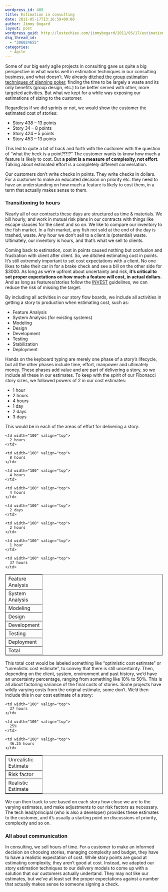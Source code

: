 ```yaml
---
wordpress_id: 489
title: Estimation in consulting
date: 2011-05-17T13:16:59+00:00
author: Jimmy Bogard
layout: post
wordpress_guid: http://lostechies.com/jimmybogard/2011/05/17/estimation-in-consulting/
dsq_thread_id:
  - "306024655"
categories:
  - Agile
---
```

Some of our big early agile projects in consulting gave us quite a big perspective in what works well in estimation techniques in our consulting business, and what doesn’t. We already [ditched the group estimation techniques of planning poker](https://lostechies.com/jimmybogard/2011/05/10/ditching-planning-poker/), finding the time to be largely a waste and its only benefits (group design, etc.) to be better served with other, more targeted activities. But what we kept for a while was exposing our estimations of sizing to the customer.

Regardless if we did sprints or not, we would show the customer the estimated cost of stories:

  * Story 438 – 13 points
  * Story 34 – 8 points
  * Story 424 – 5 points
  * Story 453 – 13 points

This led to quite a bit of back and forth with the customer with the question of “what the heck is a point?!?!?” The customer wants to know how much a feature is likely to cost. But **a point is a measure of complexity, not effort**. Talking about estimated effort is a completely different conversation.

Our customers don’t write checks in points. They write checks in dollars. For a customer to make an educated decision on priority etc. they need to have an understanding on how much a feature is likely to cost them, in a term that actually makes sense to them.

### Transitioning to hours

Nearly all of our contracts these days are structured as time & materials. We bill hourly, and work in mutual risk plans in our contracts with things like escape clauses for the client and so on. We like to compare our inventory to the fish market. In a fish market, any fish not sold at the end of the day is trashed, waste. Any hour we don’t sell to a client is (potential) waste. Ultimately, our inventory is hours, and that’s what we sell to clients.

Coming back to estimation, cost in points caused nothing but confusion and frustration with client after client. So, we ditched estimating cost in points. It’s still extremely important to set cost expectations with a client. No one likes to take their car in for a brake check and see a bill on the other side for $3000. As long as we’re upfront about uncertainty and risk, **it’s critical to set proper expectations on how much a feature will cost, in actual dollars**. And as long as features/stories follow the [INVEST](http://en.wikipedia.org/wiki/INVEST_(mnemonic)) guidelines, we can reduce the risk of missing the target.

By including all activities in our story flow boards, we include all activities in getting a story to production when estimating cost, such as:

  * Feature Analysis
  * System Analysis (for existing systems)
  * Modeling
  * Design
  * Development
  * Testing
  * Stabilization
  * Deployment

Hands on the keyboard typing are merely one phase of a story’s lifecycle, but all the other phases include time, effort, manpower and ultimately money. These phases add value and are part of delivering a story, so we include all these in our estimates. To keep with the spirit of our Fibonacci story sizes, we followed powers of 2 in our cost estimates:

  * 1 hour
  * 2 hours
  * 4 hours
  * 1 day
  * 2 days
  * 3 days

This would be in each of the areas of effort for delivering a story:

<table border="1" cellspacing="0" cellpadding="2" width="200">
  <tr>
    <td width="100" valign="top">
      Feature Analysis
    </td>
    
    <td width="100" valign="top">
      2 hours
    </td>
  </tr>
  
  <tr>
    <td width="100" valign="top">
      System Analysis
    </td>
    
    <td width="100" valign="top">
      8 hours
    </td>
  </tr>
  
  <tr>
    <td width="100" valign="top">
      Modeling
    </td>
    
    <td width="100" valign="top">
      4 hours
    </td>
  </tr>
  
  <tr>
    <td width="100" valign="top">
      Design
    </td>
    
    <td width="100" valign="top">
      4 hours
    </td>
  </tr>
  
  <tr>
    <td width="100" valign="top">
      Development
    </td>
    
    <td width="100" valign="top">
      2 days
    </td>
  </tr>
  
  <tr>
    <td width="100" valign="top">
      Testing
    </td>
    
    <td width="100" valign="top">
      2 hours
    </td>
  </tr>
  
  <tr>
    <td width="100" valign="top">
      Deployment
    </td>
    
    <td width="100" valign="top">
      1 hour
    </td>
  </tr>
  
  <tr>
    <td width="100" valign="top">
      Total
    </td>
    
    <td width="100" valign="top">
      37 hours
    </td>
  </tr>
</table>

This total cost would be labeled something like “optimistic cost estimate” or “unrealistic cost estimate”, to convey that there is still uncertainty. Then, depending on the client, system, environment and past history, we’d have an uncertainty percentage, ranging from something like 10% to 50%. This is all about factoring variance of the final costs of stories. Some projects have wildly varying costs from the original estimate, some don’t. We’d then include this in our cost estimate of a story:

<table border="1" cellspacing="0" cellpadding="2" width="200">
  <tr>
    <td width="100" valign="top">
      Unrealistic Estimate
    </td>
    
    <td width="100" valign="top">
      37 hours
    </td>
  </tr>
  
  <tr>
    <td width="100" valign="top">
      Risk factor
    </td>
    
    <td width="100" valign="top">
      25%
    </td>
  </tr>
  
  <tr>
    <td width="100" valign="top">
      Realistic Estimate
    </td>
    
    <td width="100" valign="top">
      46.25 hours
    </td>
  </tr>
</table>

We can then track to see based on each story how close we are to the varying estimates, and make adjustments to our risk factors as necessary. The tech lead/principal (who is also a developer) provides these estimates to the customer, and it’s usually a starting point on discussions of priority, complexity and so on.

### All about communication

In consulting, we sell hours of time. For a customer to make an informed decision on choosing stories, managing complexity and budget, they have to have a realistic expectation of cost. While story points are good at estimating complexity, they aren’t good at cost. Instead, we adapted our story estimation techniques to our delivery models to come up with a solution that our customers actually undertand. They may not like our estimates, but we’ve at least set the proper expectations against a number that actually makes sense to someone signing a check.